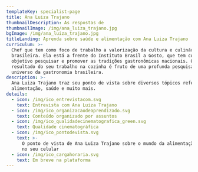 ```yaml
---
templateKey: specialist-page
title: Ana Luiza Trajano
thumbnailDescription: As respostas de
thumbnailImage: /img/ana_luiza_trajano.jpg
bgImage: /img/ana_luiza_trajano.jpg
titleLanding: Aprenda sobre saúde e alimentação com Ana Luiza Trajano
curriculum: >-
  Chef que tem como foco de trabalho a valorização da cultura e culinária
  brasileira. Ela está a frente do Instituto Brasil a Gosto, que tem como
  objetivo pesquisar e promover as tradições gastronômicas nacionais. O
  resultado do seu trabalho na cozinha é fruto de uma profunda pesquisa pelo
  universo da gastronomia brasileira.
description: >-
  Ana Luiza Trajano traz seu ponto de vista sobre diversos tópicos referentes à
  alimentação, saúde e muito mais.
details:
  - icon: /img/ico_entrevistacom.svg
    text: Entrevista com Ana Luiza Trajano
  - icon: /img/ico_organizacaodeaprendizado.svg
    text: Conteúdo organizado por assuntos
  - icon: /img/ico_qualidadecinematografica_green.svg
    text: Qualidade cinematográfica
  - icon: /img/ico_pontodevista.svg
    text: >-
      O ponto de vista de Ana Luiza Trajano sobre o mundo da alimentação direto
      no seu celular
  - icon: /img/ico_cargahoraria.svg
    text: Em breve na plataforma
---
```


